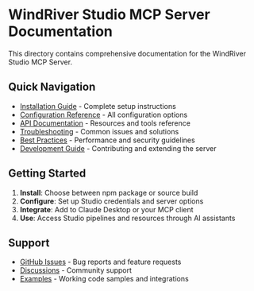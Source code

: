 # WindRiver Studio MCP Server Documentation

This directory contains comprehensive documentation for the WindRiver Studio MCP Server.

## Quick Navigation

- [Installation Guide](installation.md) - Complete setup instructions
- [Configuration Reference](configuration.md) - All configuration options
- [API Documentation](api.md) - Resources and tools reference
- [Troubleshooting](troubleshooting.md) - Common issues and solutions
- [Best Practices](best-practices.md) - Performance and security guidelines
- [Development Guide](development.md) - Contributing and extending the server

## Getting Started

1. **Install**: Choose between npm package or source build
2. **Configure**: Set up Studio credentials and server options
3. **Integrate**: Add to Claude Desktop or your MCP client
4. **Use**: Access Studio pipelines and resources through AI assistants

## Support

- [GitHub Issues](https://github.com/pulseengine/studio-mcp/issues) - Bug reports and feature requests
- [Discussions](https://github.com/pulseengine/studio-mcp/discussions) - Community support
- [Examples](../examples/) - Working code samples and integrations
